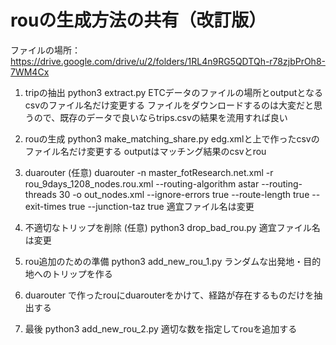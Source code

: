 # rouの生成方法の共有（改訂版）
ファイルの場所：https://drive.google.com/drive/u/2/folders/1RL4n9RG5QDTQh-r78zjbPrOh8-7WM4Cx

1. tripの抽出
python3 extract.py
ETCデータのファイルの場所とoutputとなるcsvのファイル名だけ変更する
ファイルをダウンロードするのは大変だと思うので、既存のデータで良いならtrips.csvの結果を流用すれば良い

2. rouの生成
python3 make_matching_share.py
edg.xmlと上で作ったcsvのファイル名だけ変更する
outputはマッチング結果のcsvとrou

3. duarouter (任意)
duarouter -n master_fotResearch.net.xml -r rou_9days_1208_nodes.rou.xml --routing-algorithm astar --routing-threads 30 -o out_nodes.xml --ignore-errors true --route-length true --exit-times true --junction-taz true
適宜ファイル名は変更

4. 不適切なトリップを削除 (任意)
python3 drop_bad_rou.py
適宜ファイル名は変更

5. rou追加のための準備
python3 add_new_rou_1.py
ランダムな出発地・目的地へのトリップを作る

6. duarouter
で作ったrouにduarouterをかけて、経路が存在するものだけを抽出する

7. 最後
python3 add_new_rou_2.py
適切な数を指定してrouを追加する